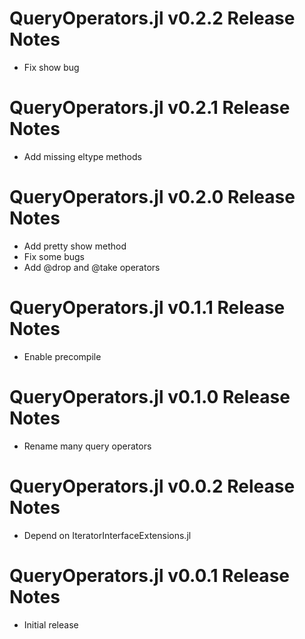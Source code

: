 # QueryOperators.jl v0.2.2 Release Notes
* Fix show bug

# QueryOperators.jl v0.2.1 Release Notes
* Add missing eltype methods

# QueryOperators.jl v0.2.0 Release Notes
* Add pretty show method
* Fix some bugs
* Add @drop and @take operators

# QueryOperators.jl v0.1.1 Release Notes
* Enable precompile

# QueryOperators.jl v0.1.0 Release Notes
* Rename many query operators

# QueryOperators.jl v0.0.2 Release Notes
* Depend on IteratorInterfaceExtensions.jl

# QueryOperators.jl v0.0.1 Release Notes
* Initial release
